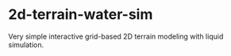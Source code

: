 # 2d-terrain-water-sim
Very simple interactive grid-based 2D terrain modeling with liquid simulation.
